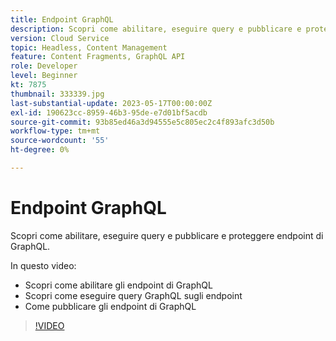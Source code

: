 ```yaml
---
title: Endpoint GraphQL
description: Scopri come abilitare, eseguire query e pubblicare e proteggere endpoint di GraphQL.
version: Cloud Service
topic: Headless, Content Management
feature: Content Fragments, GraphQL API
role: Developer
level: Beginner
kt: 7875
thumbnail: 333339.jpg
last-substantial-update: 2023-05-17T00:00:00Z
exl-id: 190623cc-8959-46b3-95de-e7d01bf5acdb
source-git-commit: 93b85ed46a3d94555e5c805ec2c4f893afc3d50b
workflow-type: tm+mt
source-wordcount: '55'
ht-degree: 0%

---
```


# Endpoint GraphQL

Scopri come abilitare, eseguire query e pubblicare e proteggere endpoint di GraphQL.

In questo video:

+ Scopri come abilitare gli endpoint di GraphQL
+ Scopri come eseguire query GraphQL sugli endpoint
+ Come pubblicare gli endpoint di GraphQL

>[!VIDEO](https://video.tv.adobe.com/v/333339?quality=12&learn=on)
